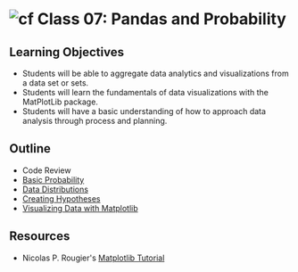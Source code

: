 # ![cf](http://i.imgur.com/7v5ASc8.png) Class 07: Pandas and Probability

## Learning Objectives

- Students will be able to aggregate data analytics and visualizations from a data set or sets.
- Students will learn the fundamentals of data visualizations with the MatPlotLib package.
- Students will have a basic understanding of how to approach data analysis through process and planning.

## Outline

- Code Review
- [Basic Probability]
- [Data Distributions]
- [Creating Hypotheses]
- [Visualizing Data with Matplotlib]

<!-- links -->
[Basic Probability]: ./notes/not_written.md
[Data Distributions]: ./notes/not_written.md
[Creating Hypotheses]: ./notes/not_written.md
[Visualizing Data with Matplotlib]: ./notes/visualizing.md


## Resources
- Nicolas P. Rougier's [Matplotlib Tutorial](https://www.labri.fr/perso/nrougier/teaching/matplotlib/)

